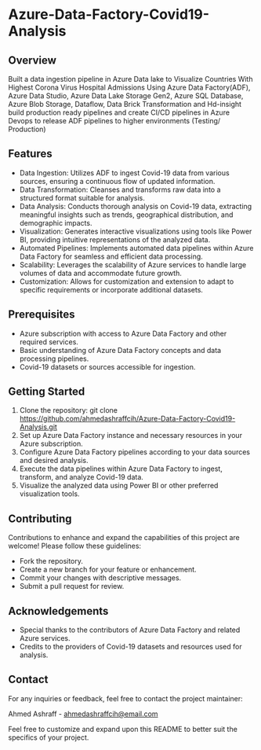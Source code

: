 # Azure-Data-Factory-Covid19-Analysis

## Overview
Built a data ingestion pipeline in Azure Data lake to Visualize Countries With Highest Corona Virus Hospital Admissions Using Azure Data Factory(ADF), Azure Data Studio, Azure Data Lake Storage Gen2, Azure SQL Database, Azure Blob Storage, Dataflow, Data Brick Transformation and Hd-insight
build production ready pipelines and create CI/CD pipelines in Azure Devops to release ADF pipelines to higher environments (Testing/ Production)

## Features
- Data Ingestion: Utilizes ADF to ingest Covid-19 data from various sources, ensuring a continuous flow of updated information.
- Data Transformation: Cleanses and transforms raw data into a structured format suitable for analysis.
- Data Analysis: Conducts thorough analysis on Covid-19 data, extracting meaningful insights such as trends, geographical distribution, and demographic impacts.
- Visualization: Generates interactive visualizations using tools like Power BI, providing intuitive representations of the analyzed data.
- Automated Pipelines: Implements automated data pipelines within Azure Data Factory for seamless and efficient data processing.
- Scalability: Leverages the scalability of Azure services to handle large volumes of data and accommodate future growth.
- Customization: Allows for customization and extension to adapt to specific requirements or incorporate additional datasets.

## Prerequisites
- Azure subscription with access to Azure Data Factory and other required services.
- Basic understanding of Azure Data Factory concepts and data processing pipelines.
- Covid-19 datasets or sources accessible for ingestion.

## Getting Started
1. Clone the repository: git clone https://github.com/ahmedashraffcih/Azure-Data-Factory-Covid19-Analysis.git
2. Set up Azure Data Factory instance and necessary resources in your Azure subscription.
3. Configure Azure Data Factory pipelines according to your data sources and desired analysis.
4. Execute the data pipelines within Azure Data Factory to ingest, transform, and analyze Covid-19 data.
5. Visualize the analyzed data using Power BI or other preferred visualization tools.

## Contributing
Contributions to enhance and expand the capabilities of this project are welcome! Please follow these guidelines:

- Fork the repository.
- Create a new branch for your feature or enhancement.
- Commit your changes with descriptive messages.
- Submit a pull request for review.

## Acknowledgements
- Special thanks to the contributors of Azure Data Factory and related Azure services.
- Credits to the providers of Covid-19 datasets and resources used for analysis.

## Contact
For any inquiries or feedback, feel free to contact the project maintainer:

Ahmed Ashraff - ahmedashraffcih@email.com

Feel free to customize and expand upon this README to better suit the specifics of your project.